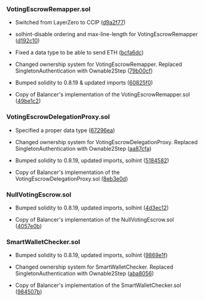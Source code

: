 ### VotingEscrowRemapper.sol
- Switched from LayerZero to CCIP ([d9a2f77](https://github.com/silo-finance/silo-contracts-v2/pull/134/commits/d9a2f77f1ffd068ad58da9a86055dfd9e3c942e7))

- solhint-disable ordering and max-line-length for VotingEscrowRemapper ([d192c10](https://github.com/silo-finance/silo-contracts-v2/pull/54/commits/d192c100ff85cebd4c36c809e4e8dd01fd4627c3))

- Fixed a data type to be able to send ETH ([bcfa6dc](https://github.com/silo-finance/silo-contracts-v2/pull/54/commits/bcfa6dc577407facef2973c55695b07c77fb822e))

- Changed ownership system for VotingEscrowRemapper. Replaced SingletonAuthentication with Ownable2Step ([79b00cf](https://github.com/silo-finance/silo-contracts-v2/pull/54/commits/79b00cfe7c1f7e3150756531f1e6f014de756b0c))

- Bumped solidity to 0.8.19 & updated imports ([60825f0](https://github.com/silo-finance/silo-contracts-v2/pull/54/commits/60825f0afe2fa6aab63b5a3e9f096603f988a7c7))

- Copy of Balancer's implementation of the VotingEscrowRemapper.sol ([49be1c2](https://github.com/silo-finance/silo-contracts-v2/pull/54/commits/49be1c2ec7d84179df413d3a8691a1bcd474b848))

### VotingEscrowDelegationProxy.sol
- Specified a proper data type ([67296ea](https://github.com/silo-finance/silo-contracts-v2/pull/59/commits/67296ea0c9cb7c8b0d0176cf9d6e352d905222df))

- Changed ownership system for VotingEscrowDelegationProxy. Replaced SingletonAuthentication with Ownable2Step ([aa87cfa](https://github.com/silo-finance/silo-contracts-v2/pull/59/commits/aa87cfa56a677addfcd813253e7ed13a0731181e))

- Bumped solidity to 0.8.19, updated imports, solhint ([5184582](https://github.com/silo-finance/silo-contracts-v2/pull/59/commits/518458251f92b4fb1b209d85221d33a1c133743b))

- Copy of Balancer's implementation of the VotingEscrowDelegationProxy.sol ([8eb3e0d](https://github.com/silo-finance/silo-contracts-v2/pull/59/commits/8eb3e0d5230eb0dcf1dec50cdaf571f44015a289))

### NullVotingEscrow.sol
- Bumped solidity to 0.8.19, updated imports, solhint ([4d3ec12](https://github.com/silo-finance/silo-contracts-v2/pull/59/commits/4d3ec12208d1976fc5617b072c1bb7d38ddd4c77))

- Copy of Balancer's implementation of the NullVotingEscrow.sol ([4057e0b](https://github.com/silo-finance/silo-contracts-v2/pull/59/commits/4057e0b992046e47f3b118b0625c57387155fa69))

### SmartWalletChecker.sol
- Bumped solidity to 0.8.19, updated imports, solhint ([9869e1f](https://github.com/silo-finance/silo-contracts-v2/pull/139/commits/9869e1f41c4338b0062429e9781a9cb7c6a91bbc))

- Changed ownership system for SmartWalletChecker. Replaced SingletonAuthentication with Ownable2Step ([aba8056](https://github.com/silo-finance/silo-contracts-v2/pull/139/commits/aba80567a66c341a28438a3d857311bc5e5f5a65))

- Copy of Balancer's implementation of the SmartWalletChecker.sol ([984507b](https://github.com/silo-finance/silo-contracts-v2/pull/139/commits/984507b1a541e1a1683e3b540b3d2a78a8da1046))
